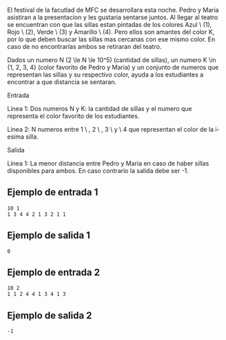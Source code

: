 El festival de la facutlad de MFC se desarrollara esta noche. Pedro y Maria asistiran a la presentacion y les gustaria sentarse juntos.
Al llegar al teatro se encuentran con que las sillas estan pintadas de los colores Azul \ (1), Rojo \ (2), Verde \ (3) y Amarillo \ (4). 
Pero ellos son amantes del color K, por lo que deben buscar las sillas mas cercanas con ese mismo color. En caso de no encontrarlas ambos se retiraran del teatro.



Dados un numero N (2 \le N \le 10^5) (cantidad de sillas), un numero  K \in \{1, 2, 3, 4\} (color favorito de Pedro y Maria) y un conjunto de numeros que representan las sillas y su respectivo color, ayuda a los estudiantes a encontrar a que distancia se sentaran.



Entrada



Linea 1: Dos numeros N y K: la cantidad de sillas y el numero que representa el color favorito de los estudiantes.



Linea 2: N numeros entre 1 \ , 2 \ , 3 \ y \ 4 que representan el color de la i-esima silla.



Salida



Linea 1: La menor distancia entre Pedro y Maria en caso de haber sillas disponibles para ambos. En caso contrario la salida debe ser -1.



## Ejemplo de entrada 1



```
10 1
1 3 4 4 2 1 3 2 1 1
```


## Ejemplo de salida 1



```
0
```


## Ejemplo de entrada 2



```
10 2
1 1 2 4 4 1 3 4 1 3
```


## Ejemplo de salida 2



```
-1
```


